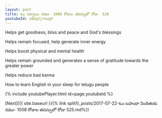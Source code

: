 ```yaml
---
layout: post
title: ఓం సర్వాయి నమః- 1008 రోజుల తపస్సులో రోజు  526
youtubeId: s8egJjrnugY
---
```

 
 
Helps get goodness, bliss and peace and God's blessings
 
Helps remain focused, help generate inner energy 
 
Helps boost physical and mental health 
 
Helps remain grounded and generates a sense of gratitude towards the greater power 
 
Helps reduce bad karma
 
How to learn English in your sleep for telugu people
 
 
 
 


{% include youtubePlayer.html id=page.youtubeId %}
 
[Next]({{ site.baseurl }}{% link split1/_posts/2017-07-22-ఓం బహుధా నిందితయ నమః- 1008 రోజుల తపస్సులో రోజు  525.md%})
 
